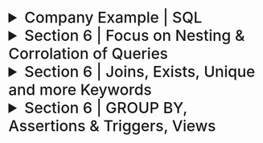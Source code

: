 

<details>
  <summary style="font-size: 30px; font-weight: 500; cursor: pointer;"> Company Example | SQL
  </summary>

![DBCS](../static/DB_Company_Schema.png)
![DBCS_2](../static/DB_Company_Schema_2.png)

## All Creation Queries for `Company` Tables:

```sql
CREATE TABLE EMPLOYEE (
    Fname VARCHAR(50),
    Minit CHAR,
    Lname VARCHAR(50),
    Ssn CHAR(9) PRIMARY KEY,
    Bdate DATE,
    Address VARCHAR(100),
    Sex CHAR(1),
    Salary DECIMAL(10, 2),
    Super_ssn CHAR(9),
    Dno INT,

    -- Foreign keys, on different attributes of same tbl
    FOREIGN KEY (Super_ssn) REFERENCES EMPLOYEE(Ssn), 
    FOREIGN KEY (Dno) REFERENCES Department(Dnumber)
);

CREATE TABLE DEPARTMENT (
    Dname VARCHAR(50),
    Dnumber INT PRIMARY KEY,
    Mgr_ssn CHAR(9),
    Mgr_start_date DATE,

    FOREIGN KEY (Mgr_ssn) REFERENCES Employee(Ssn)
);

CREATE TABLE DEPT_LOCATIONS (
    Dnumber INT,
    Dlocation VARCHAR(50),
    
    FOREIGN KEY (Dnumber) REFERENCES Department(Dnumber)
);

CREATE TABLE WORKS_ON (
    Essn CHAR(9),
    Pno INT,
    Hours DECIMAL(5,2),

    FOREIGN KEY (Essn) REFERENCES EMPLOYEE(Ssn),
    FOREIGN KEY (Pno) REFERENCES PROJECT(Pnumber)
);

CREATE TABLE PROJECT (
    Pname VARCHAR(50),
    Pnumber INT PRIMARY KEY,
    Plocation VARCHAR(50),
    Dnum INT,
    
    FOREIGN KEY (Dnum) REFERENCES Department(Dnumber)
);

CREATE TABLE DEPENDENT (
    Essn CHAR(9),
    Dependent_name VARCHAR(50),
    Sex CHAR(1),
    Bdate DATE,
    Relationship VARCHAR(50),
    FOREIGN KEY (Essn) REFERENCES EMPLOYEE(Ssn)
);
```

---

### Generation Script: (Thank you GPT 4)

```sql
-- Step 1: Create EMPLOYEE without the foreign key constraints
CREATE TABLE EMPLOYEE (
    Fname VARCHAR(50),
    Minit CHAR,
    Lname VARCHAR(50),
    Ssn CHAR(9) PRIMARY KEY,
    Bdate DATE,
    Address VARCHAR(100),
    Sex CHAR(1),
    Salary DECIMAL(10, 2),
    Super_ssn CHAR(9),
    Dno INT
);

-- Step 2: Create DEPARTMENT
CREATE TABLE DEPARTMENT (
    Dname VARCHAR(50),
    Dnumber INT PRIMARY KEY,
    Mgr_ssn CHAR(9),
    Mgr_start_date DATE,
    FOREIGN KEY (Mgr_ssn) REFERENCES EMPLOYEE(Ssn)
);

-- Step 3: Alter EMPLOYEE to add the foreign key constraints
ALTER TABLE EMPLOYEE
ADD FOREIGN KEY (Super_ssn) REFERENCES EMPLOYEE(Ssn),
ADD FOREIGN KEY (Dno) REFERENCES DEPARTMENT(Dnumber);

-- Step 4: Create DEPT_LOCATIONS
CREATE TABLE DEPT_LOCATIONS (
    Dnumber INT,
    Dlocation VARCHAR(50),
    FOREIGN KEY (Dnumber) REFERENCES DEPARTMENT(Dnumber)
);

-- Step 5: Create PROJECT
CREATE TABLE PROJECT (
    Pname VARCHAR(50),
    Pnumber INT PRIMARY KEY,
    Plocation VARCHAR(50),
    Dnum INT,
    FOREIGN KEY (Dnum) REFERENCES DEPARTMENT(Dnumber)
);

-- Step 6: Create WORKS_ON
CREATE TABLE WORKS_ON (
    Essn CHAR(9),
    Pno INT,
    Hours DECIMAL(5,2),
    FOREIGN KEY (Essn) REFERENCES EMPLOYEE(Ssn),
    FOREIGN KEY (Pno) REFERENCES PROJECT(Pnumber)
);

-- Step 7: Create DEPENDENT
CREATE TABLE DEPENDENT (
    Essn CHAR(9),
    Dependent_name VARCHAR(50),
    Sex CHAR(1),
    Bdate DATE,
    Relationship VARCHAR(50),
    FOREIGN KEY (Essn) REFERENCES EMPLOYEE(Ssn)
);
```

## Populating DB:

```sql

USE Company;

SET FOREIGN_KEY_CHECKS = 0;

INSERT INTO EMPLOYEE(Fname, Minit, Lname, Ssn, Bdate, Address, Sex, Salary, Super_ssn, Dno) VALUES 
('John', 'B', 'Smith', '123456789', '1965-01-09', '731 Fondren, Houston, TX', 'M', 30000, '333445555', 5),
('Franklin', 'T', 'Wong', '333445555', '1955-12-08', '638 Voss, Houston, TX', 'M', 40000, '888665555', 5),
('Alicia', 'J', 'Zelaya', '999887777', '1968-01-19', '3321 Castle, Spring, TX', 'F', 25000, '987654321', 4),
('Jennifer', 'S', 'Wallace', '987654321', '1941-06-20', '291 Berry, Bellaire, TX', 'F', 43000, '888665555', 4),
('Ramesh', 'K', 'Narayan', '666884444', '1962-09-15', '975 Fire Oak, Humble, TX', 'M', 38000, '333445555', 5),
('Joyce', 'A', 'English', '453453453', '1972-07-31', '5631 Rice, Houston, TX', 'F', 25000, '333445555', 5),
('Ahmad', 'V', 'Jabbar', '987987987', '1969-03-29', '980 Dallas, Houston, TX', 'M', 25000, '987654321', 4),
('James', 'E', 'Borg', '888665555', '1937-11-10', '450 Stone, Houston, TX', 'M', 55000, NULL, 1);

INSERT INTO DEPARTMENT(Dname, Dnumber, Mgr_ssn, Mgr_start_date) VALUES 
('Research', 5, '333445555', '1988-05-22'),
('Administration', 4, '987654321', '1995-01-01'),
('Headquarters', 1, '888665555', '1981-06-19');

INSERT INTO DEPT_LOCATIONS(Dnumber, Dlocation) VALUES 
(1, 'Houston'),
(4, 'Stafford'),
(5, 'Bellaire'),
(5, 'Sugarland'),
(4, 'Houston');

INSERT INTO PROJECT(Pname, Pnumber, Plocation, Dnum) VALUES 
('ProductX', 1, 'Bellaire', 5),
('ProductY', 2, 'Sugarland', 5),
('ProductZ', 3, 'Houston', 5),
('Computerization', 10, 'Stafford', 4),
('Reorganization', 20, 'Houston', 1),
('Newbenefits', 30, 'Stafford', 4);


INSERT INTO WORKS_ON(Essn, Pno, Hours) VALUES 
('123456789', 1, 32.5),
('123456789', 2, 7.5),
('668884444', 3, 40.0),
('453453453', 1, 20.0),
('453453453', 2, 20.0),
('333445555', 2, 10.0),
('333445555', 3, 10.0),
('333445555', 10, 10.0),
('333445555', 20, 10.0),
('999887777', 30, 30.0),
('999887777', 10, 10.0),
('987987987', 10, 35.0),
('987987987', 30, 5.0),
('987654321', 30, 20.0),
('987654321', 20, 15.0),
('888665555', 20, NULL);

INSERT INTO DEPENDENT(Essn, Dependent_name, Sex, Bdate, Relationship) VALUES 
('333445555', 'Alice', 'F', '1986-04-05', 'Daughter'),
('333445555', 'Theodore', 'M', '1983-10-25', 'Son'),
('333445555', 'Joy', 'F', '1958-05-03', 'Spouse'),
('987654321', 'Abner', 'M', '1942-02-28', 'Spouse'),
('123456789', 'Michal', 'M', '1988-01-04', 'Son'),
('123456789', 'Alice', 'F', '1988-12-30', 'Daughter'),
('123456789', 'Elizabeth', 'F', '1967-05-05', 'Spouse');


SET FOREIGN_KEY_CHECKS = 1;
```


</details>



<details>
  <summary style="font-size: 30px; font-weight: 500; cursor: pointer;"> Section 6 | Focus on Nesting & Corrolation of Queries
  </summary>

*In Lecture for when I was there*

## Nested Queries:

Get all Employees with the same salary as an Employee named Alicia.

```sql
SELECT * FROM EMPLOYEE e WHERE e.Salary = (SELECT e2.Salary FROM EMPLOYEE e2 WHERE e2.fname = 'Alicia')
```

Evaluating = to the nested query...

A WHERE clause of a query may contain one or more subqueries combined using operators **AND** or **OR**

Get all Employees with the same salary as an Employee named Alicia, or Employees with salaries lesser or equal to John

```sql
SELECT * FROM EMPLOYEE e 
	WHERE e.Salary = (SELECT e2.Salary FROM EMPLOYEE e2 WHERE e2.fname = 'Alicia')
	OR Salary <= (SELECT e2.Salary FROM EMPLOYEE e2 WHERE e2.fname = 'John')
```
![DBCS_6x1](../static/DB_6x1.png)


Retrieve the name of each employee that:
    - Has a Dependent of the same firstname & same sex 

```sql
SELECT e.Fname, e.Lname FROM EMPLOYEE e 
	WHERE e.Ssn IN (
		SELECT d.Essn FROM DEPENDENT d WHERE e.Fname = d.Dependent_name AND e.Sex = d.Sex
	);
```

![DBCS_6x2](../static/DB_6x2.png)

---

## Correlated Nested Query

Whenever a condition in the WHERE clause of a nested query references some attribute of a relation declared in the outer query, the two queries are said to be correlated.

- A correlated nested query is evaluated once for each row in the outer query
- Queries that are nested using the = or IN comparison operator can be collapsed into one single block

![db7](../static/DB_7_11.png)

```sql
SELECT * FROM EMPLOYEE e 
	WHERE e.Ssn IN (
		SELECT d.Essn FROM DEPENDENT d WHERE e.Fname = d.Dependent_name AND e.Sex = d.Sex
	);
```

</details>

<details> 
<summary style="font-size: 30px; font-weight: 500; cursor: pointer;"> Section 6 | Joins, Exists, Unique and more Keywords
  </summary>
**Actual Study**
- SQL uses a three-valued logic:
*TRUE, FALSE, and UNKNOWN*

### General Null Syntax for SQL

## SQL Comparison Conditions and Logical Connectives

![db7](../static/DB_7_1.png)

#### Table 7.1(a): AND Logical Connective
- Describes the result of combining two values using the `AND` logical connective.
- Example: `(FALSE AND UNKNOWN)` results in `FALSE`.

#### Table 7.1(b): OR Logical Connective
- Shows the result of using the `OR` logical connective.
- Example: `(FALSE OR UNKNOWN)` results in `UNKNOWN`.

#### Table 7.1(c): NOT Logical Operation
- Details the result of the `NOT` logical operation.
- In standard Boolean logic, only `TRUE` or `FALSE` are used, without an `UNKNOWN` value.

#### Select-Project-Join Queries
- General rule: Only tuples that evaluate the logical expression in the `WHERE` clause to `TRUE` are selected.
- Tuples evaluating to `FALSE` or `UNKNOWN` are not selected.
- Exceptions exist, e.g., in outer joins (see Section 7.1.6).

### SQL Null Value Handling
- SQL uses `IS` or `IS NOT` instead of `=` or `<>` for NULL comparison.
- Each NULL value is considered distinct; equality comparison is not used.
- In join conditions, tuples with NULL values in join attributes are usually excluded, except in OUTER JOINs (see Section 7.1.6).
- Example: Query 18 retrieves employees without a supervisor, demonstrating NULL comparison.

![db7](../static/DB_7_2.png)

## SQL Query Explanation

The SQL query in question performs the following operations:

1. **Selection of Distinct `Pnumber`:**
   - The `SELECT DISTINCT Pnumber` statement is used to retrieve unique `Pnumber` values from the `PROJECT` table to avoid duplicates in the result set.

2. **Subquery for Department Projects:**
   - The first subquery `(SELECT Pnumber FROM PROJECT, DEPARTMENT, EMPLOYEE WHERE Dnum = Dnumber AND Mgr_ssn = Ssn AND Lname = 'Smith')` looks for `Pnumber` values in projects that are managed by an employee with the last name 'Smith' in a specific department.

3. **Subquery for Work Assignments:**
   - The second subquery `(SELECT Pno FROM WORKS_ON, EMPLOYEE WHERE Essn = Ssn AND Lname = 'Smith')` identifies `Pnumber` values (labeled as `Pno` here) from the `WORKS_ON` table where there are work assignments involving an employee with the last name 'Smith'.

4. **Combining Results with OR:**
   - The query selects `Pnumber` values that are found in either the first or the second subquery or in both. The `OR` operator ensures that if a `Pnumber` meets either condition, it will be included in the result set.

In essence, this query retrieves the project numbers (`Pnumber`) for all projects that either:
- Belong to a department managed by an employee with the last name 'Smith'.
- Have work assignments associated with an employee with the last name 'Smith'.

The use of `OR` broadens the selection criteria, ensuring that all unique project numbers meeting either condition are retrieved.

Here IN or = would've worked equally fine, as we're searching for exact 1 element, however for a query with a WHERE (tuple0, tuple1), it's gotta be with *IN*

![db7](../static/DB_7_3.png)

When you have a nested query in SQL, and both the outer and inner queries refer to tables that have columns with the same name, you need to be careful to specify which column you're referring to. This is similar to how in programming languages with nested functions, you have to be clear about which variable you're referring to if the same variable name is used in different scopes.

In the example given *(Query 16)*, E and D are aliases for the EMPLOYEE and DEPENDENT tables, respectively. In the nested query, they specifically qualify E.Sex to refer to the Sex column in the EMPLOYEE table because DEPENDENT also has a Sex column. If you didn't qualify E.Sex, the query would automatically refer to Sex from DEPENDENT in the nested query because that's the inner scope.

**Example that is NOT Ambiguis**
```sql
SELECT E.Name
FROM Employees AS E, Departments AS D
WHERE E.DepartmentID = D.ID;
```

**Example that needs qualification**
```sql
SELECT E.Name, D.Name
FROM Employees AS E, Departments AS D
WHERE E.DepartmentID = D.ID;
```

**Nested Query Example:**
```sql
SELECT E.Name
FROM Employees AS E
WHERE E.ID IN (SELECT D.ManagerID FROM Departments AS D);
```

### Lecture Nested Query Examples:

![db7](../static/DB_7_8.png)
![db7](../static/DB_7_9.png)

### Using `ALL` Keyword in Nested Queries

![db7](../static/DB_7_10.png)

---
## The EXISTS and UNIQUE Functions in SQL
The query provided (Q6) is using the NOT EXISTS function to find employees who do not have any dependents.

**SQL EXISTS and NOT EXISTS:**

**EXISTS** is a Boolean function that checks if there are any rows resulting from a subquery.
**NOT EXISTS** is the opposite; it checks if a subquery returns no rows.

```sql
SELECT Fname, Lname
FROM EMPLOYEE
WHERE NOT EXISTS (
    SELECT *
    FROM DEPENDENT
    WHERE Ssn = Essn
);
```

1. It looks at each row in the EMPLOYEE table.
2. For each employee, it then runs the subquery to check in the DEPENDENT table for any dependents linked to the employee's Social Security Number (Ssn).
3. If the subquery finds no dependents that match the employee's Ssn (meaning the DEPENDENT table has no rows with Essn equal to the employee's Ssn), then the NOT EXISTS condition is true.
4. For every EMPLOYEE row where the NOT EXISTS condition is true (meaning they have no dependents), that employee's first and last name (Fname, Lname) are selected.

The **EXCEPT** keyword in SQL is used to return all the rows from the first query that are not in the second query. It's a way to subtract one set of data from another.

**Q3A breakdown**
Retrieve the name of each employee who works on all the projects controlled by department number 5
```
SELECT Fname, Lname
FROM EMPLOYEE
WHERE NOT EXISTS (
    (SELECT Pnumber
     FROM PROJECT
     WHERE Dnum = 5)
    EXCEPT
    (SELECT Pno
     FROM WORKS_ON
     WHERE Ssn = Essn)
);
```

1. The subquery `(SELECT Pnumber FROM PROJECT WHERE Dnum = 5)` selects all project numbers (`Pnumber`) that are controlled by department number 5.
2. The subquery `(SELECT Pno FROM WORKS_ON WHERE Ssn = Essn)` selects all project numbers (`Pno`) on which an employee works. This is a correlated subquery because it uses Essn from the outer query's `EMPLOYEE` table.
3. The **EXCEPT** operation then takes the set of all projects controlled by department 5 and subtracts the set of projects that the employee works on.
4. The **NOT EXISTS** clause checks if the resulting set from the **EXCEPT** operation is empty. If it is empty, it means the employee works on all projects controlled by department 5 because there are no projects *(controlled by department 5)* that the employee does not work on.
5. Finally, the main query SELECT Fname, Lname FROM EMPLOYEE retrieves the names of the employees for whom the NOT EXISTS condition holds true.

**Set 1**: All project numbers from PROJECT where Dnum (department number) is 5.
**Set 2:** All project numbers from WORKS_ON where the employee is working (Ssn = Essn).
The *EXCEPT* subtracts Set 2 from Set 1. If there are any projects in Set 1 not covered by Set 2, the result will not be empty.


#### Explicit Sets & Renaming in SQL

![db7](../static/DB_7_4.png)
Here we're selecting an distinct ESSEN from WORKS ON where Pno is in an **Explicitly Defined Set**

*Renaming is also possible like so*
![db7](../static/DB_7_5.png)

---

## Joined Tables & Outer Joins in SQL
For example, consider query Q1, which retrieves the name and address of every employee who works for the ‘Research’ department. 

**JOIN**
```sql
SELECT Fname, Lname, Address
FROM (EMPLOYEE JOIN DEPARTMENT ON Dno = Dnumber)
WHERE Dname = ‘Research’;
```
This query selects the first name, last name, and address of all employees who work in the 'Research' department.

- The **JOIN** here is an inner join which combines rows from **EMPLOYEE** and **DEPARTMENT** tables where the condition `Dno = Dnumber` is met. `Dno` is a column in **EMPLOYEE** indicating the department number the employee belongs to, and `Dnumber` is the corresponding department number in **DEPARTMENT**.
- When these tables are joined, each row from **EMPLOYEE** that has a matching Dno in **DEPARTMENT** (Dnumber) is combined into a single row in the result set. The resulting row has all the columns from both tables.

<br/><br/>

**NATURAL JOIN**
```sql
SELECT Fname, Lname, Address
FROM (EMPLOYEE NATURAL JOIN
 (DEPARTMENT AS DEPT (Dname, Dno, Mssn, Msdate)))
WHERE Dname = ‘Research’;
```
This query also selects the first name, last name, and address of all employees who work in the 'Research' department.
- A **NATURAL JOIN** automatically joins two tables based on columns with the same name and compatible data types.
- In this example, before the **NATURAL JOIN** is performed, the **DEPARTMENT** table is being renamed to **DEPT** and its columns are also being renamed so that they match exactly with the columns in **EMPLOYEE**. This is done using the `AS` clause.
- Specifically, `Dnumber` is renamed to `Dno` to match the **EMPLOYEE** table's column for department number. Because `Dno` is now the same in both tables, **NATURAL JOIN** will join the tables on this column without explicitly specifying a condition.
- After the **NATURAL JOIN**, the joined table will only include the `Dno` column once. The values in this column come from the matching rows in the original tables.

![db7](../static/DB_7_7.png)

## OUTER JOINS *(Left, Right, FULL)*

**Left Join**
![db7](../static/DB_7_12.png)

<br></br>

**Right Join**
![db7](../static/DB_7_13.png)

**FULL Join**
![db7](../static/DB_7_14.png)


It is also possible to nest join specifications, called a **Multiway Join**
  </details>

<details>
  <summary style="font-size: 30px; font-weight: 500; cursor: pointer;"> Section 6 | GROUP BY, Assertions & Triggers, Views
</summary>

# Aggregate Functions: *Trivial*

![db7](../static/DB_7_15.png)
![db7](../static/DB_7_16.png)

---

![db7](../static/DB_7_17.png)

**Another Example**

![db7](../static/DB_7_19.png)
![db7](../static/DB_7_18.png)

---

## WITH and CASE

![db7](../static/DB_7_29.png)

**Case, Like switch case equiv. in SQL**

![db7](../static/DB_7_28.png)

Giving some employees a raise based on their DEPT, some departments getting a higher raise than others.

![db7](../static/DB_7_27.png)



### SQL Query Structure and Clauses

#### Clause Descriptions
- **SELECT**: Lists attributes or functions to be retrieved.
- **FROM**: Specifies relations (tables) required, including joined but excluding nested query relations.
- **WHERE**: Conditions for selecting tuples, including join conditions.
- **GROUP BY**: Specifies grouping attributes.
- **HAVING**: Condition on the groups rather than individual tuples.
- **ORDER BY**: Orders the result of the query.

#### Evaluation Order
1. **FROM**: Identify or materialize joined tables.
2. **WHERE**: Select and join tuples.
3. **GROUP BY** and **HAVING**: Applied next if present.
4. **ORDER BY**: Sorts the query result.

#### Aggregate Functions
- Functions like COUNT, SUM, MIN, MAX, AVG can be used with or without a GROUP BY clause.

#### Query Execution
- Conceptually, queries evaluate each tuple combination in the FROM clause, selecting those where the WHERE clause is TRUE, placing their SELECT attributes in the result.
- Real DBMS uses query optimization for efficient execution.

#### Flexibility and Optimization
- SQL allows various ways to specify the same query, affecting comfort and efficiency.
- It's preferable to write queries with minimal nesting and implied ordering for optimization.
- Users need to be aware of more expensive constructs for efficient query processing.

---

## Specifying Constraints as Assertions and Actions as Triggers

The salary of an employee must not be greater than the salary of the manager of the department that the employee works for in SQL, we can write the following assertion:

![db7](../static/DB_7_26.png)

The `CREATE ASSERTION` statement in SQL is used to define general database constraints that are more complex or broad than those that can be specified at the column or table level. These assertions can enforce rules across multiple tables or complex conditions that are not easily represented by standard column constraints.

Regarding your specific question about when the assertion is checked:

1. **Triggering of Assertions**: The assertion defined by `CREATE ASSERTION` is checked by the database management system (DBMS) whenever an operation (such as `INSERT`, `UPDATE`, or `DELETE`) could potentially violate the constraint. In your example, the assertion `SALARY_CONSTRAINT` is designed to ensure that no employee has a salary greater than their manager's. This means the DBMS will need to check this constraint whenever there is an `INSERT` or `UPDATE` operation on the `EMPLOYEE` table, or potentially on the `DEPARTMENT` table, as changes in these tables could affect the validity of the constraint.

2. **Scope of Assertion Checks**: The scope of checking an assertion like this is typically broader than checks performed on individual column constraints. This is because the assertion is not tied to a specific column or table, but rather to a condition that spans across potentially multiple tables. In your case, any change to the `EMPLOYEE` or `DEPARTMENT` table might necessitate a check against the `SALARY_CONSTRAINT` assertion.

## Understanding SQL Triggers

1. **Purpose of Triggers**: 
   - Triggers are used to specify actions that the database should automatically perform when certain events occur and specific conditions are met. 
   - They are useful for tasks like maintaining database consistency, monitoring updates, or implementing complex business rules.

2. **Trigger Components (ECA Rule)**:
   - **Event**: This is what initiates the trigger. In SQL, these are usually database update operations (INSERT, UPDATE, DELETE). For example, inserting a new employee record or changing an employee's salary.
   - **Condition**: This optional element is evaluated after the event. If the condition is met (evaluates to true), the trigger action is executed. If there's no condition, the action is executed immediately after the event.
   - **Action**: The response or task that the trigger performs. It could be a series of SQL statements, a database transaction, or an external program.

### Example: Salary Violation Trigger

- **Scenario**: Monitoring employee salaries to ensure they do not exceed their supervisor's salary.
- **Trigger Name**: `SALARY_VIOLATION`.
- **Triggered Events**: Inserting a new employee record, changing an employee's salary, or changing their supervisor.
- **Trigger Condition**: The trigger checks if an employee's new salary exceeds that of their supervisor.
- **Trigger Action**: If the condition is met, it calls an external stored procedure, `INFORM_SUPERVISOR`, which presumably notifies the supervisor of the violation.

### SQL Trigger Syntax (Oracle):

```sql
CREATE TRIGGER SALARY_VIOLATION
BEFORE INSERT OR UPDATE OF SALARY, SUPERVISOR_SSN
ON EMPLOYEE
FOR EACH ROW
WHEN ( NEW.SALARY > ( SELECT SALARY FROM EMPLOYEE WHERE SSN = NEW.SUPERVISOR_SSN ) )
INFORM_SUPERVISOR(NEW.Supervisor_ssn, NEW.Ssn);
```

- **Explanation**:
  - This trigger is set to activate `BEFORE` either an `INSERT` or `UPDATE` operation related to `SALARY` or `SUPERVISOR_SSN` on the `EMPLOYEE` table.
  - It applies to each affected row individually.
  - The condition checks if the `NEW.SALARY` of an employee is greater than the salary of the employee identified by `NEW.SUPERVISOR_SSN`.
  - If the condition is true, the `INFORM_SUPERVISOR` procedure is executed with the supervisor's SSN and the employee's SSN as parameters.

### Key Takeaways

- Triggers are powerful for automating reactions to data changes in a database.
- They help in ensuring data integrity and implementing complex business rules.
- However, they should be used judiciously as they can add complexity and potentially impact performance.

This example illustrates how triggers function in a real-world scenario, ensuring adherence to business rules (like salary caps relative to supervisors) and automating responses to data changes.

---
**Views** : TODO
</details>

